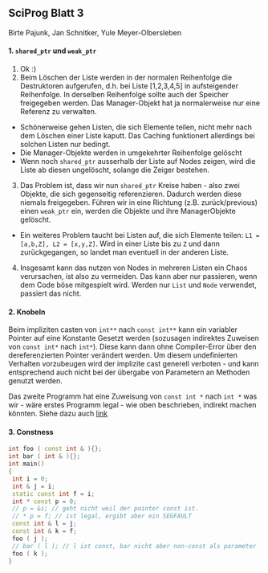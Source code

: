 ## SciProg Blatt 3
Birte Pajunk, Jan Schnitker, Yule Meyer-Olbersleben


#### 1. `shared_ptr` und `weak_ptr`
1. Ok :)
2. Beim Löschen der Liste werden in der normalen Reihenfolge die Destruktoren aufgerufen, d.h. bei Liste [1,2,3,4,5] in aufsteigender Reihenfolge. In derselben Reihenfolge sollte auch der Speicher freigegeben werden. Das Manager-Objekt hat ja normalerweise nur eine Referenz zu verwalten.
  - Schönerweise gehen Listen, die sich Elemente teilen, nicht mehr nach dem Löschen einer Liste kaputt. Das Caching funktionert allerdings bei solchen Listen nur bedingt.
  - Die Manager-Objekte werden in umgekehrter Reihenfolge gelöscht
  - Wenn noch `shared_ptr` ausserhalb der Liste auf Nodes zeigen, wird die Liste ab diesen ungelöscht, solange die Zeiger bestehen.
3. Das Problem ist, dass wir nun `shared_ptr` Kreise haben - also zwei Objekte, die sich gegenseitig referenzieren. Dadurch werden diese niemals freigegeben. Führen wir in eine Richtung (z.B. zurück/previous) einen `weak_ptr` ein, werden die Objekte und ihre ManagerObjekte gelöscht.
  - Ein weiteres Problem taucht bei Listen auf, die sich Elemente teilen:
  `L1 = [a,b,Z], L2 = [x,y,Z]`. Wird in einer Liste bis zu `Z` und dann zurückgegangen, so landet man eventuell in der anderen Liste.
4. Insgesamt kann das nutzen von Nodes in mehreren Listen ein Chaos verursachen, ist also zu vermeiden. Das kann aber nur passieren, wenn dem Code böse mitgespielt wird. Werden nur `List` und `Node` verwendet, passiert das nicht.

#### 2. Knobeln
Beim impliziten casten von `int**` nach `const int**` kann ein variabler Pointer auf eine Konstante Gesetzt werden (sozusagen indirektes Zuweisen von `const int*` nach `int*`). Diese kann dann ohne Compiler-Error über den dereferenzierten Pointer verändert werden.
Um diesem undefinierten Verhalten vorzubeugen wird der implizite cast generell verboten - und kann entsprechend auch nicht bei der übergabe von Parametern an Methoden genutzt werden.

Das zweite Programm hat eine Zuweisung von `const int *` nach `int *` was wir - wäre erstes Programm legal - wie oben beschrieben, indirekt machen könnten.
Siehe dazu auch [link](https://web.archive.org/web/20130227025936/http://www.parashift.com/c++-faq-lite/constptrptr-conversion.html)

#### 3. Constness
 ```C++
 int foo ( const int & ){};
 int bar ( int & ){};
 int main()
 {
  int i = 0;
  int & j = i;
  static const int f = i;
  int * const p = 0;
  // p = &i; // geht nicht weil der pointer const ist.
  // * p = f; // ist legal, ergibt aber ein SEGFAULT
  const int & l = j;
  const int & k = f;
  foo ( j );
  // bar ( l ); // l ist const, bar nicht aber non-const als parameter
  foo ( k );
 }
```

